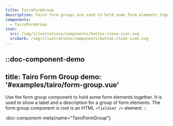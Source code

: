 ```yaml
---
title: TairoFormGroup
description: Tairo form groups are used to hold some form elements together. They are used to show a label and a description for a group of form elements.
components:
  - TairoFormGroup
icon:
  src: /img/illustrations/components/button-close-icon.svg
  srcDark: /img/illustrations/components/button-close-icon.svg
---
```


::doc-component-demo
---
title: Tairo Form Group
demo: '#examples/tairo/form-group.vue'
---
Use the form group component to hold some form elements together. It is used to show a label and a description for a group of form elements. The form group component is root is an HTML `<fieldset />` element.
::


:doc-component-meta{name="TairoFormGroup"}